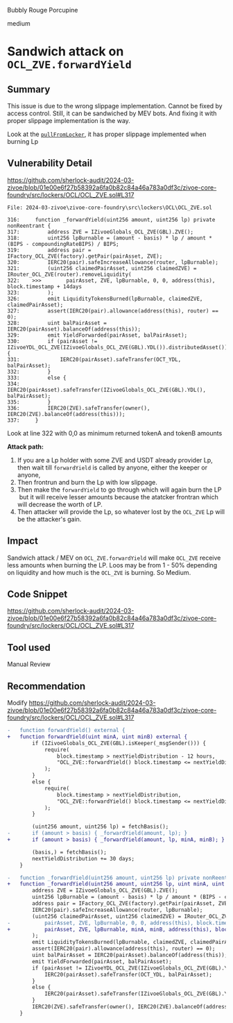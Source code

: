 Bubbly Rouge Porcupine

medium

# Sandwich attack on `OCL_ZVE.forwardYield`

## Summary
This issue is due to the wrong slippage implementation. Cannot be fixed by access control. Still, it can be sandwiched by MEV bots. And fixing it with proper slippage implementation is the way.

Look at the [`pullFromLocker`](https://github.com/sherlock-audit/2024-03-zivoe/blob/01e00e6f27b58392a6fa0b82c84a46a783a0df3c/zivoe-core-foundry/src/lockers/OCL/OCL_ZVE.sol#L270), it has proper slippage implemented when burning Lp


## Vulnerability Detail

https://github.com/sherlock-audit/2024-03-zivoe/blob/01e00e6f27b58392a6fa0b82c84a46a783a0df3c/zivoe-core-foundry/src/lockers/OCL/OCL_ZVE.sol#L317

```solidity
File: 2024-03-zivoe\zivoe-core-foundry\src\lockers\OCL\OCL_ZVE.sol

316:     function _forwardYield(uint256 amount, uint256 lp) private nonReentrant {
317:         address ZVE = IZivoeGlobals_OCL_ZVE(GBL).ZVE();
318:         uint256 lpBurnable = (amount - basis) * lp / amount * (BIPS - compoundingRateBIPS) / BIPS;
319:         address pair = IFactory_OCL_ZVE(factory).getPair(pairAsset, ZVE);
320:         IERC20(pair).safeIncreaseAllowance(router, lpBurnable);
321:         (uint256 claimedPairAsset, uint256 claimedZVE) = IRouter_OCL_ZVE(router).removeLiquidity(
322:    >>>        pairAsset, ZVE, lpBurnable, 0, 0, address(this), block.timestamp + 14days
323:         );
326:         emit LiquidityTokensBurned(lpBurnable, claimedZVE, claimedPairAsset);
327:         assert(IERC20(pair).allowance(address(this), router) == 0);
328:         uint balPairAsset = IERC20(pairAsset).balanceOf(address(this));
329:         emit YieldForwarded(pairAsset, balPairAsset);
330:         if (pairAsset != IZivoeYDL_OCL_ZVE(IZivoeGlobals_OCL_ZVE(GBL).YDL()).distributedAsset()) {
331:             IERC20(pairAsset).safeTransfer(OCT_YDL, balPairAsset);
332:         }
333:         else {
334:             IERC20(pairAsset).safeTransfer(IZivoeGlobals_OCL_ZVE(GBL).YDL(), balPairAsset);
335:         }
336:         IERC20(ZVE).safeTransfer(owner(), IERC20(ZVE).balanceOf(address(this)));
337:     }

```

Look at line 322 with 0,0 as minimum returned tokenA and tokenB amounts

**Attack path:**

1. If you are a Lp holder with some ZVE and USDT already provider Lp, then wait till `forwardYield` is called by anyone, either the keeper or anyone,
2. Then frontrun and burn the Lp with low slippage.
3. Then make the `forwardYield` to go through which will again burn the LP  but it will receive lesser amounts because the atatcker frontran which will decrease the worth of LP.
4. Then attacker will provide the Lp, so whatever lost by the `OCL_ZVE` Lp will be the attacker's gain.

## Impact
Sandwich attack / MEV on `OCL_ZVE.forwardYield` will make `OCL_ZVE` receive less amounts when burning the LP. Loos may be from 1 - 50% depending on liquidity and how much is the `OCL_ZVE` is burning. So Medium.


## Code Snippet

https://github.com/sherlock-audit/2024-03-zivoe/blob/01e00e6f27b58392a6fa0b82c84a46a783a0df3c/zivoe-core-foundry/src/lockers/OCL/OCL_ZVE.sol#L317

## Tool used

Manual Review

## Recommendation

Modify https://github.com/sherlock-audit/2024-03-zivoe/blob/01e00e6f27b58392a6fa0b82c84a46a783a0df3c/zivoe-core-foundry/src/lockers/OCL/OCL_ZVE.sol#L317


```diff
-   function forwardYield() external {
+   function forwardYield(uint minA, uint minB) external {
        if (IZivoeGlobals_OCL_ZVE(GBL).isKeeper(_msgSender())) {
            require(
                block.timestamp > nextYieldDistribution - 12 hours,
                "OCL_ZVE::forwardYield() block.timestamp <= nextYieldDistribution - 12 hours"
            );
        }
        else {
            require(
                block.timestamp > nextYieldDistribution,
                "OCL_ZVE::forwardYield() block.timestamp <= nextYieldDistribution"
            );
        }

        (uint256 amount, uint256 lp) = fetchBasis();
-       if (amount > basis) { _forwardYield(amount, lp); }  
+       if (amount > basis) { _forwardYield(amount, lp, minA, minB); }  

        (basis,) = fetchBasis();
        nextYieldDistribution += 30 days;
    }

-   function _forwardYield(uint256 amount, uint256 lp) private nonReentrant {
+   function _forwardYield(uint256 amount, uint256 lp, uint minA, uint minB) private nonReentrant {
        address ZVE = IZivoeGlobals_OCL_ZVE(GBL).ZVE();
        uint256 lpBurnable = (amount - basis) * lp / amount * (BIPS - compoundingRateBIPS) / BIPS;
        address pair = IFactory_OCL_ZVE(factory).getPair(pairAsset, ZVE);
        IERC20(pair).safeIncreaseAllowance(router, lpBurnable);
        (uint256 claimedPairAsset, uint256 claimedZVE) = IRouter_OCL_ZVE(router).removeLiquidity(
-           pairAsset, ZVE, lpBurnable, 0, 0, address(this), block.timestamp + 14 days
+           pairAsset, ZVE, lpBurnable, minA, minB, address(this), block.timestamp + 14 days
        );
        emit LiquidityTokensBurned(lpBurnable, claimedZVE, claimedPairAsset);
        assert(IERC20(pair).allowance(address(this), router) == 0);
        uint balPairAsset = IERC20(pairAsset).balanceOf(address(this));
        emit YieldForwarded(pairAsset, balPairAsset);
        if (pairAsset != IZivoeYDL_OCL_ZVE(IZivoeGlobals_OCL_ZVE(GBL).YDL()).distributedAsset()) {
            IERC20(pairAsset).safeTransfer(OCT_YDL, balPairAsset);
        }
        else {
            IERC20(pairAsset).safeTransfer(IZivoeGlobals_OCL_ZVE(GBL).YDL(), balPairAsset);
        }
        IERC20(ZVE).safeTransfer(owner(), IERC20(ZVE).balanceOf(address(this)));
    }

```